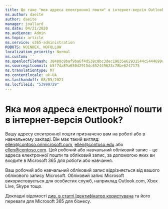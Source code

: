 ```yaml
---
title: Що таке "моя адреса електронної пошти" в інтернет-версія Outlook
ms.author: daeite
author: daeite
manager: joallard
ms.date: 04/21/2020
ms.audience: Admin
ms.topic: article
ms.service: o365-administration
ROBOTS: NOINDEX, NOFOLLOW
localization_priority: Normal
ms.custom: ''
ms.openlocfilehash: 38480c8baf9ba6f4d538c0bc3dec19035e62931544c5444699dab908f64d7f0f
ms.sourcegitcommit: b5f7da89a650d2915dc652449623c78be6247175
ms.translationtype: MT
ms.contentlocale: uk-UA
ms.lasthandoff: 08/05/2021
ms.locfileid: "53999729"
---
```

# <a name="what-is-my-email-address-in-outlook-on-the-web"></a>Яка моя адреса електронної пошти в інтернет-версія Outlook?

Вашу адресу електронної пошти призначено вам на роботі або в навчальному закладі. Він має такий вигляд: ellen@contoso.onmicrosoft.com, ellen@contoso.edu або ellen@contoso.com. Цей робочий або навчальний обліковий запис – це адреса електронної пошти та обліковий запис, за допомогою яких ви входите в Microsoft 365 для роботи або навчання.

Ваш робочий або навчальний обліковий запис відрізняється від вашого облікового запису Microsoft. Обліковий запис Microsoft використовується для особистих служб, наприклад Outlook.com, Xbox Live, Skype тощо.

Докладні відомості [див. в статті Ідентифікатор користувача](https://support.office.com/article/37da662b-5da6-4b56-a091-2731b2ecc8b4) та його переваги для Microsoft 365 для бізнесу.